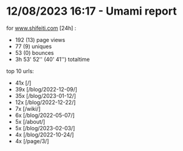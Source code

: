 # 12/08/2023 16:17 - Umami report
for www.shifeiti.com [24h] :

 - 192 (13) page views
 - 77 (9) uniques
 - 53 (0) bounces
 - 3h 53' 52'' (40' 41'') totaltime


top 10 urls:
 - 41x [/]
 - 39x [/blog/2022-12-09/]
 - 35x [/blog/2023-01-12/]
 - 12x [/blog/2022-12-22/]
 - 7x [/wiki/]
 - 6x [/blog/2022-05-07/]
 - 5x [/about/]
 - 5x [/blog/2023-02-03/]
 - 4x [/blog/2022-10-24/]
 - 4x [/page/3/]


